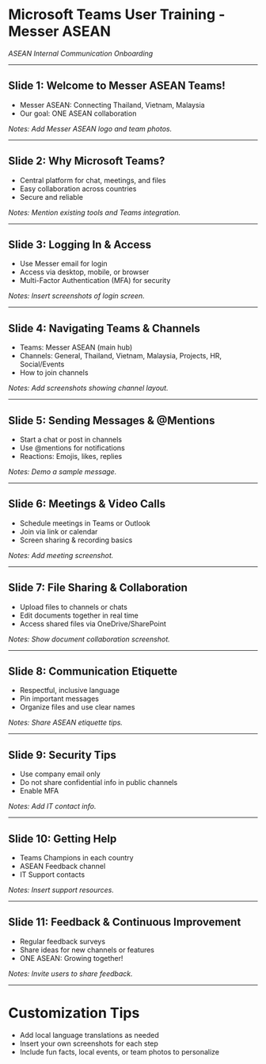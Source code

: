 # Microsoft Teams User Training - Messer ASEAN
_ASEAN Internal Communication Onboarding_

---

## Slide 1: Welcome to Messer ASEAN Teams!
- Messer ASEAN: Connecting Thailand, Vietnam, Malaysia
- Our goal: ONE ASEAN collaboration

_Notes: Add Messer ASEAN logo and team photos._

---

## Slide 2: Why Microsoft Teams?
- Central platform for chat, meetings, and files
- Easy collaboration across countries
- Secure and reliable

_Notes: Mention existing tools and Teams integration._

---

## Slide 3: Logging In & Access
- Use Messer email for login
- Access via desktop, mobile, or browser
- Multi-Factor Authentication (MFA) for security

_Notes: Insert screenshots of login screen._

---

## Slide 4: Navigating Teams & Channels
- Teams: Messer ASEAN (main hub)
- Channels: General, Thailand, Vietnam, Malaysia, Projects, HR, Social/Events
- How to join channels

_Notes: Add screenshots showing channel layout._

---

## Slide 5: Sending Messages & @Mentions
- Start a chat or post in channels
- Use @mentions for notifications
- Reactions: Emojis, likes, replies

_Notes: Demo a sample message._

---

## Slide 6: Meetings & Video Calls
- Schedule meetings in Teams or Outlook
- Join via link or calendar
- Screen sharing & recording basics

_Notes: Add meeting screenshot._

---

## Slide 7: File Sharing & Collaboration
- Upload files to channels or chats
- Edit documents together in real time
- Access shared files via OneDrive/SharePoint

_Notes: Show document collaboration screenshot._

---

## Slide 8: Communication Etiquette
- Respectful, inclusive language
- Pin important messages
- Organize files and use clear names

_Notes: Share ASEAN etiquette tips._

---

## Slide 9: Security Tips
- Use company email only
- Do not share confidential info in public channels
- Enable MFA

_Notes: Add IT contact info._

---

## Slide 10: Getting Help
- Teams Champions in each country
- ASEAN Feedback channel
- IT Support contacts

_Notes: Insert support resources._

---

## Slide 11: Feedback & Continuous Improvement
- Regular feedback surveys
- Share ideas for new channels or features
- ONE ASEAN: Growing together!

_Notes: Invite users to share feedback._

---

# Customization Tips
- Add local language translations as needed
- Insert your own screenshots for each step
- Include fun facts, local events, or team photos to personalize
